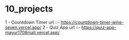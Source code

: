 # 10_projects


1 - Countdown Timer    url ::-   https://countdown-timer-wine-seven.vercel.app/
2 - Quiz App           url ::-   https://quiz-app-mayur1708mali.vercel.app/
